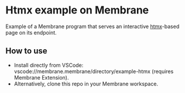 # Htmx example on Membrane

Example of a Membrane program that serves an interactive [htmx](https://htmx.org/)-based page on its endpoint.

## How to use

 - Install directly from VSCode: vscode://membrane.membrane/directory/example-htmx (requires Membrane Extension).
 - Alternatively, clone this repo in your Membrane workspace.
